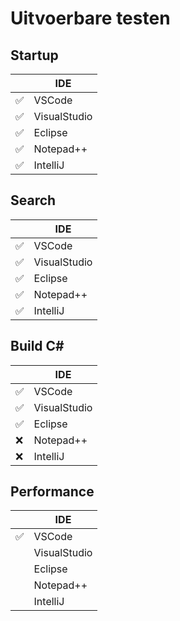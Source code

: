 # Uitvoerbare testen
## Startup
|                    | IDE          |
| ------------------ | ------------ |
| :white_check_mark: | VSCode       |
| :white_check_mark: | VisualStudio |
| :white_check_mark: | Eclipse      |
| :white_check_mark: | Notepad++    |
| :white_check_mark: | IntelliJ     |

## Search
|                    | IDE          |
| ------------------ | ------------ |
| :white_check_mark: | VSCode       |
| :white_check_mark: | VisualStudio |
| :white_check_mark: | Eclipse      |
| :white_check_mark: | Notepad++    |
| :white_check_mark: | IntelliJ     |

## Build C#
|                    | IDE          |
| ------------------ | ------------ |
| :white_check_mark: | VSCode       |
| :white_check_mark: | VisualStudio |
| :white_check_mark: | Eclipse      |
| :x:                | Notepad++    |
| :x:                | IntelliJ     |

## Performance
|                    | IDE          |
| ------------------ | ------------ |
| :white_check_mark: | VSCode       |
|                    | VisualStudio |
|                    | Eclipse      |
|                    | Notepad++    |
|                    | IntelliJ     |
